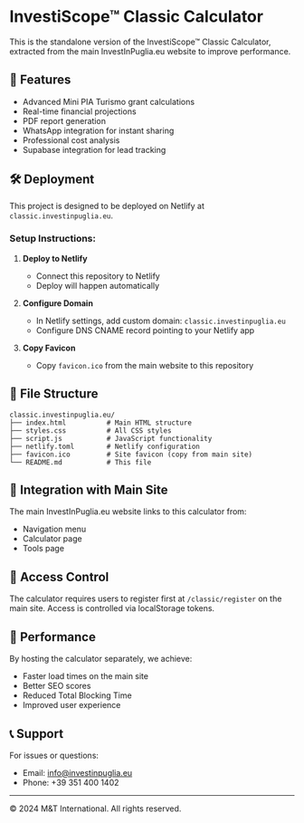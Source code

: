 # InvestiScope™ Classic Calculator

This is the standalone version of the InvestiScope™ Classic Calculator, extracted from the main InvestInPuglia.eu website to improve performance.

## 🚀 Features

- Advanced Mini PIA Turismo grant calculations
- Real-time financial projections
- PDF report generation
- WhatsApp integration for instant sharing
- Professional cost analysis
- Supabase integration for lead tracking

## 🛠️ Deployment

This project is designed to be deployed on Netlify at `classic.investinpuglia.eu`.

### Setup Instructions:

1. **Deploy to Netlify**
   - Connect this repository to Netlify
   - Deploy will happen automatically

2. **Configure Domain**
   - In Netlify settings, add custom domain: `classic.investinpuglia.eu`
   - Configure DNS CNAME record pointing to your Netlify app

3. **Copy Favicon**
   - Copy `favicon.ico` from the main website to this repository

## 📁 File Structure

```
classic.investinpuglia.eu/
├── index.html          # Main HTML structure
├── styles.css          # All CSS styles
├── script.js           # JavaScript functionality
├── netlify.toml        # Netlify configuration
├── favicon.ico         # Site favicon (copy from main site)
└── README.md           # This file
```

## 🔗 Integration with Main Site

The main InvestInPuglia.eu website links to this calculator from:
- Navigation menu
- Calculator page
- Tools page

## 🔐 Access Control

The calculator requires users to register first at `/classic/register` on the main site. Access is controlled via localStorage tokens.

## 🎯 Performance

By hosting the calculator separately, we achieve:
- Faster load times on the main site
- Better SEO scores
- Reduced Total Blocking Time
- Improved user experience

## 📞 Support

For issues or questions:
- Email: info@investinpuglia.eu
- Phone: +39 351 400 1402

---

© 2024 M&T International. All rights reserved.
